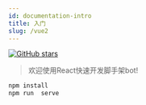 ```yaml
---
id: documentation-intro
title: 入门
slug: /vue2
---
```

[![GitHub stars](https://img.shields.io/github/stars/FykjFE/bot-vue2)](https://github.com/FykjFE/bot-vue2/stargazers)
> 欢迎使用React快速开发脚手架bot!

```bash
npm install
npm run  serve
```

